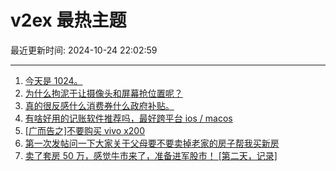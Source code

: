 # v2ex 最热主题

最近更新时间: 2024-10-24 22:02:59

--- 
1. [今天是 1024。](https://www.v2ex.com/t/1083063) 
2. [为什么拘泥于让摄像头和屏幕抢位置呢？](https://www.v2ex.com/t/1083078) 
3. [真的很反感什么消费券什么政府补贴。](https://www.v2ex.com/t/1083169) 
4. [有啥好用的记账软件推荐吗，最好跨平台 ios / macos](https://www.v2ex.com/t/1083091) 
5. [[广而告之]不要购买 vivo x200](https://www.v2ex.com/t/1083107) 
6. [第一次发帖问一下大家关于父母要不要卖掉老家的房子帮我买新房](https://www.v2ex.com/t/1083248) 
7. [卖了套房 50 万，感觉牛市来了，准备进军股市！ [第二天，记录]](https://www.v2ex.com/t/1083182) 
